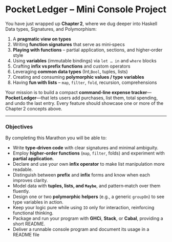 # Pocket Ledger – Mini Console Project

You have just wrapped up **Chapter 2**, where we dug deeper into Haskell Data types, Signatures, and Polymorphism:

1. A **pragmatic view on types**
2. Writing **function signatures** that serve as mini‑specs
3. **Playing with functions** – partial application, sections, and higher‑order style
4. Using **variables** (immutable bindings) via `let … in` and `where` blocks
5. Crafting **infix vs prefix functions** and custom operators
6. Leveraging **common data types** (Int,`Bool`, tuples, lists)
7. Creating and consuming **polymorphic values / type variables**
8. Having **fun with lists** – `map`, `filter`, `fold`, recursion, comprehensions

Your mission is to build a compact **command‑line expense tracker**—**Pocket Ledger**—that lets users add purchases, list them, total spending, and undo the last entry. Every feature should showcase one or more of the Chapter 2 concepts above.

---

### **Objectives**

By completing this Marathon you will be able to:

* Write **type‑driven code** with clear signatures and minimal ambiguity.
* Employ **higher‑order functions** (`map`, `filter`, folds) and experiment with **partial application**.
* Declare and use your own **infix operator** to make list manipulation more readable.
* Distinguish between **prefix** and **infix** forms and know when each improves clarity.
* Model data with **tuples, lists, and `Maybe`**, and pattern‑match over them fluently.
* Design one or two **polymorphic helpers** (e.g., a generic `groupOn`) to see type variables in action.
* Keep your logic pure while using `IO` only for interaction, reinforcing functional thinking.
* Package and run your program with **GHCi**, **Stack**, or **Cabal**, providing a short README.
* Deliver a runnable console program and document its usage in a README file
